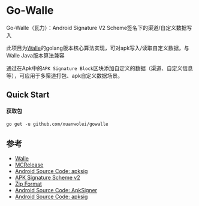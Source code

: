 # Go-Walle

Go-Walle（瓦力）：Android Signature V2 Scheme签名下的渠道/自定义数据写入

此项目为[Walle](https://github.com/Meituan-Dianping/walle)的golang版本核心算法实现，可对apk写入/读取自定义数据，与Walle Java版本算法兼容

通过在Apk中的`APK Signature Block`区块添加自定义的数据（渠道、自定义信息等），可应用于多渠道打包、apk自定义数据场景。

## Quick Start
#### 获取包
```
go get -u github.com/xuanwolei/gowalle
```

## 参考
* [Walle](https://github.com/Meituan-Dianping/walle)
* [MCRelease](https://github.com/LeoExer/MCRelease)
* [Android Source Code: apksig](https://android.googlesource.com/platform/tools/apksig/)
* [APK Signature Scheme v2](https://source.android.com/security/apksigning/v2.html)
* [Zip Format](https://en.wikipedia.org/wiki/Zip_(file_format))
* [Android Source Code: ApkSigner](https://android.googlesource.com/platform/build/+/8740e9d)
* [Android Source Code: apksig](https://android.googlesource.com/platform/tools/apksig/)